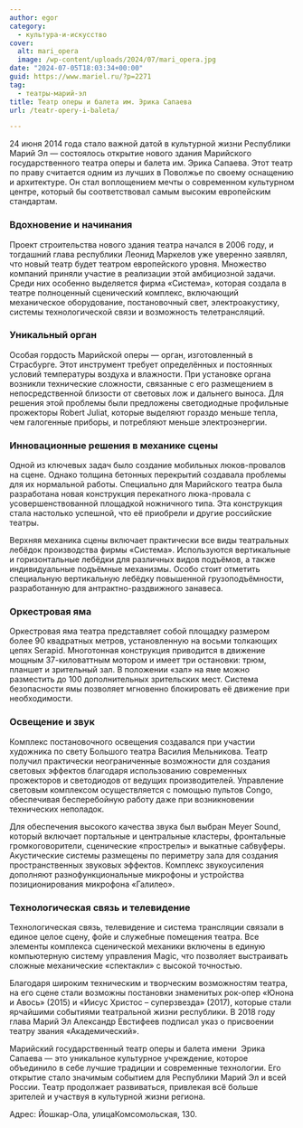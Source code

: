 ```yaml
---
author: egor
category:
  - культура-и-искусство
cover:
  alt: mari_opera
  image: /wp-content/uploads/2024/07/mari_opera.jpg
date: "2024-07-05T18:03:34+00:00"
guid: https://www.mariel.ru/?p=2271
tag:
  - театры-марий-эл
title: Театр оперы и балета им. Эрика Сапаева
url: /teatr-opery-i-baleta/

---
```

24 июня 2014 года стало важной датой в культурной жизни Республики Марий Эл — состоялось открытие нового здания Марийского государственного театра оперы и балета им. Эрика Сапаева. Этот театр по праву считается одним из лучших в Поволжье по своему оснащению и архитектуре. Он стал воплощением мечты о современном культурном центре, который бы соответствовал самым высоким европейским стандартам.

### Вдохновение и начинания

Проект строительства нового здания театра начался в 2006 году, и тогдашний глава республики Леонид Маркелов уже уверенно заявлял, что новый театр будет театром европейского уровня. Множество компаний приняли участие в реализации этой амбициозной задачи. Среди них особенно выделяется фирма «Система», которая создала в театре полноценный сценический комплекс, включающий механическое оборудование, постановочный свет, электроакустику, системы технологической связи и возможность телетрансляций.

### Уникальный орган

Особая гордость Марийской оперы — орган, изготовленный в Страсбурге. Этот инструмент требует определённых и постоянных условий температуры воздуха и влажности. При установке органа возникли технические сложности, связанные с его размещением в непосредственной близости от световых лож и дальнего выноса. Для решения этой проблемы были предложены светодиодные профильные прожекторы Robert Juliat, которые выделяют гораздо меньше тепла, чем галогенные приборы, и потребляют меньше электроэнергии.

### Инновационные решения в механике сцены

Одной из ключевых задач было создание мобильных люков-провалов на сцене. Однако толщина бетонных перекрытий создавала проблемы для их нормальной работы. Специально для Марийского театра была разработана новая конструкция перекатного люка-провала с усовершенствованной площадкой ножничного типа. Эта конструкция стала настолько успешной, что её приобрели и другие российские театры.

Верхняя механика сцены включает практически все виды театральных лебёдок производства фирмы «Система». Используются вертикальные и горизонтальные лебёдки для различных видов подъёмов, а также индивидуальные подъёмные механизмы. Особо стоит отметить специальную вертикальную лебёдку повышенной грузоподъёмности, разработанную для антрактно-раздвижного занавеса.

### Оркестровая яма

Оркестровая яма театра представляет собой площадку размером более 90 квадратных метров, установленную на восьми толкающих цепях Serapid. Многотонная конструкция приводится в движение мощным 37-киловаттным мотором и имеет три остановки: трюм, планшет и зрительный зал. В положении «зал» на яме можно разместить до 100 дополнительных зрительских мест. Система безопасности ямы позволяет мгновенно блокировать её движение при необходимости.

### Освещение и звук

Комплекс постановочного освещения создавался при участии художника по свету Большого театра Василия Мельникова. Театр получил практически неограниченные возможности для создания световых эффектов благодаря использованию современных прожекторов и светодиодов от ведущих производителей. Управление световым комплексом осуществляется с помощью пультов Congo, обеспечивая бесперебойную работу даже при возникновении технических неполадок.

Для обеспечения высокого качества звука был выбран Meyer Sound, который включает портальные и центральные кластеры, фронтальные громкоговорители, сценические «прострелы» и выкатные сабвуферы. Акустические системы размещены по периметру зала для создания пространственных звуковых эффектов. Комплекс звукоусиления дополняют разнофункциональные микрофоны и устройства позиционирования микрофона «Галилео».

### Технологическая связь и телевидение

Технологическая связь, телевидение и система трансляции связали в единое целое сцену, фойе и служебные помещения театра. Все элементы комплекса сценической механики включены в единую компьютерную систему управления Magic, что позволяет выстраивать сложные механические «спектакли» с высокой точностью.

Благодаря широким техническим и творческим возможностям театра, на его сцене стали возможны постановки знаменитых рок-опер «Юнона и Авось» (2015) и «Иисус Христос – суперзвезда» (2017), которые стали ярчайшими событиями театральной жизни республики. В 2018 году глава Марий Эл Александр Евстифеев подписал указ о присвоении театру звания «Академический».

Марийский государственный театр оперы и балета имени  Эрика Сапаева — это уникальное культурное учреждение, которое объединило в себе лучшие традиции и современные технологии. Его открытие стало значимым событием для Республики Марий Эл и всей России. Театр продолжает развиваться, привлекая всё больше зрителей и участвуя в культурной жизни региона.

Адрес: Йошкар-Ола, улицаКомсомольская, 130.
